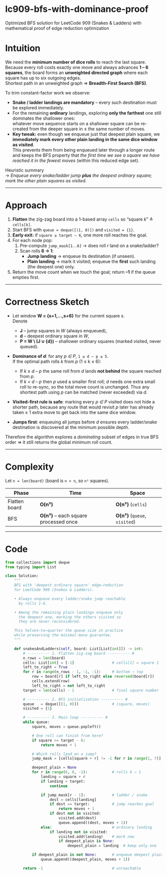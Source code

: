 # lc909-bfs-with-dominance-proof
Optimized BFS solution for LeetCode 909 (Snakes &amp; Ladders) with mathematical proof of edge reduction optimization

# Intuition
We need the **minimum number of dice rolls** to reach the last square.  
Because every roll costs exactly one move and always advances **1 – 6 squares**, the board forms an **unweighted directed graph** where each square has up to six outgoing edges.  
Shortest path in an unweighted graph ⇒ **Breadth-First Search (BFS)**.

To trim constant-factor work we observe:

* **Snake / ladder landings are mandatory** – every such destination must be explored immediately.
* For the remaining **ordinary** landings, exploring **only the farthest** one still dominates the shallower ones:  
  whatever move sequence starts on a shallower square can be re-created from the deeper square in ≤ the same number of moves.
* **Key tweak:** even though we enqueue just that deepest plain square, we **immediately mark every other plain landing in the same dice window as visited**.  
  This prevents them from being enqueued later through a longer route and keeps the BFS property that *the first time we see a square we have reached it in the fewest moves* (within this reduced edge set).

Heuristic summary  
→ *Enqueue every snake/ladder jump **plus** the deepest ordinary square; mark the other plain squares as visited.*

---

# Approach
1. **Flatten** the zig-zag board into a 1-based array `cells` so “square *k*” ≙ `cells[k]`.
2. Start BFS with `queue = deque([(1, 0)])` and `visited = {1}`.
3. **Early exit:** if `square ≥ target – 6`, one more roll reaches the goal.
4. For each node pop:  
   1. Pre-compute `jump_mask[1..6]` → does roll *r* land on a snake/ladder?  
   2. Scan rolls **6 → 1**:  
      * **Jump landing** → enqueue its destination (if unseen).  
      * **Plain landing** → mark it visited; enqueue the **first** such landing (the deepest one) only.
5. Return the move count when we touch the goal; return **–1** if the queue empties first.

---

# Correctness Sketch
* Let window **W = {s+1,…,s+6}** for the current square *s*.  
  Denote  
  * **J** – jump squares in *W* (always enqueued),  
  * **d** – deepest ordinary square in *W*,  
  * **P = W \ (J ∪ {d})** – shallower ordinary squares (marked visited, never queued).

* **Dominance of *d***: for any *p ∈ P*, `1 ≤ d – p ≤ 5`.  
  If the optimal path rolls *k* from *p* (1 ≤ k ≤ 6):
  * If *k ≥ d – p* the same roll from *d* lands **not behind** the square reached from *p*.  
  * If *k < d – p* then *p* used a smaller first roll; *d* needs one extra small roll to re-sync, so the total move count is unchanged.
  Thus any shortest path using *p* can be matched (never exceeded) via *d*.

* **Visited-first rule is safe**: marking every *p ∈ P* visited does not hide a shorter path, because any route that would revisit *p* later has already taken ≥ 1 extra move to get back into the same dice window.

* **Jumps first**: enqueuing all jumps before *d* ensures every ladder/snake destination is discovered at the minimum possible depth.

Therefore the algorithm explores a *dominating* subset of edges in true BFS order ⇒ it still returns the global minimum roll count.

---

# Complexity
Let `n = len(board)` (board is `n × n`, so `n²` squares).

| Phase          | Time | Space |
|----------------|------|-------|
| Flatten board  | **O(n²)** | **O(n²)** (`cells`) |
| BFS            | **O(n²)** – each square processed once | **O(n²)** (`queue`, `visited`) |

---

# Code
```python
from collections import deque
from typing import List

class Solution:
    """
    BFS with 'deepest ordinary square' edge–reduction
    for LeetCode 909 (Snakes & Ladders).

    • Always enqueue every ladder/snake jump reachable
      by rolls 1-6.

    • Among the remaining plain landings enqueue only
      the deepest one, marking the others visited so
      they are never reconsidered.

    This halves–to–quarter the queue size in practice
    while preserving the minimal-move guarantee.
    """

    def snakesAndLadders(self, board: List[List[int]]) -> int:
        # ---------- 1. Flatten zig-zag board ---------- #
        n_rows = len(board)
        cells: List[int] = [-1]                 # cells[1] = square 1
        left_to_right = True
        for r in range(n_rows - 1, -1, -1):     # bottom → top
            row = board[r] if left_to_right else reversed(board[r])
            cells.extend(row)
            left_to_right = not left_to_right
        target = len(cells) - 1                 # final square number

        # ---------- 2. BFS initialisation ---------- #
        queue   = deque([(1, 0)])               # (square, moves)
        visited = {1}

        # ---------- 3. Main loop ---------- #
        while queue:
            square, moves = queue.popleft()

            # One roll can finish from here?
            if square >= target - 6:
                return moves + 1

            # Which rolls land on a jump?
            jump_mask = [cells[square + r] != -1 for r in range(1, 7)]

            deepest_plain = None
            for r in range(6, 0, -1):           # rolls 6 → 1
                landing = square + r
                if landing > target:
                    continue

                if jump_mask[r - 1]:            # ladder / snake
                    dest = cells[landing]
                    if dest == target:          # jump reaches goal
                        return moves + 1
                    if dest not in visited:
                        visited.add(dest)
                        queue.append((dest, moves + 1))
                else:                           # ordinary landing
                    if landing not in visited:
                        visited.add(landing)    # mark now
                        if deepest_plain is None:
                            deepest_plain = landing  # keep only one

            if deepest_plain is not None:       # enqueue deepest plain
                queue.append((deepest_plain, moves + 1))

        return -1                               # unreachable
```
